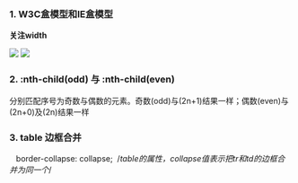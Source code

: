 ### 1. W3C盒模型和IE盒模型

**关注width**

![](https://images2015.cnblogs.com/blog/964016/201607/964016-20160726105909794-2006287331.jpg)
![](https://images2015.cnblogs.com/blog/964016/201607/964016-20160726110215294-2099215633.jpg)

### 2. :nth-child(odd) 与 :nth-child(even)

分别匹配序号为奇数与偶数的元素。奇数(odd)与(2n+1)结果一样；偶数(even)与(2n+0)及(2n)结果一样

### 3. table 边框合并

    border-collapse: collapse;  /*table的属性，collapse值表示把tr和td的边框合并为同一个*/
